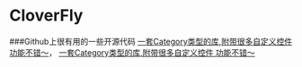 # CloverFly
###Github上很有用的一些开源代码
[一套Category类型的库,附带很多自定义控件 功能不错～](https://github.com/soffes/sstoolkit)，
[一套Category类型的库,附带很多自定义控件 功能不错～](https://github.com/soffes/sstoolkit)
